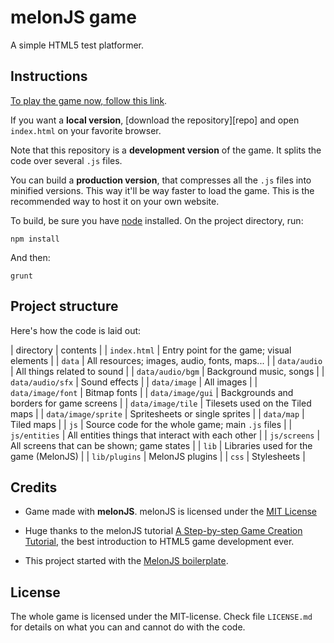 # melonJS game

A simple HTML5 test platformer.

## Instructions

[To play the game now, follow this link][play].

If you want a **local version**, [download the repository][repo] and open
`index.html` on your favorite browser.

Note that this repository is a **development version** of the game.  It splits
the code over several `.js` files.

You can build a **production version**, that compresses all the `.js` files into
minified versions. This way it'll be way faster to load the game. This is the
recommended way to host it on your own website.

To build, be sure you have [node](http://nodejs.org) installed. On the project
directory, run:

    npm install

And then:

    grunt

[play]:
[repo]:

## Project structure

Here's how the code is laid out:

| directory            | contents |
| `index.html`         | Entry point for the game; visual elements |
| `data`               | All resources; images, audio, fonts, maps... |
| `data/audio`         | All things related to sound |
| `data/audio/bgm`     | Background music, songs |
| `data/audio/sfx`     | Sound effects |
| `data/image`         | All images |
| `data/image/font`    | Bitmap fonts |
| `data/image/gui`     | Backgrounds and borders for game screens |
| `data/image/tile`    | Tilesets used on the Tiled maps |
| `data/image/sprite`  | Spritesheets or single sprites |
| `data/map`           | Tiled maps |
| `js`                 | Source code for the whole game; main `.js` files |
| `js/entities`        | All entities things that interact with each other |
| `js/screens`         | All screens that can be shown; game states |
| `lib`                | Libraries used for the game (MelonJS) |
| `lib/plugins`        | MelonJS plugins |
| `css`                | Stylesheets |

## Credits

* Game made with **melonJS**.
  melonJS is licensed under the [MIT License](http://www.opensource.org/licenses/mit-license.php)

* Huge thanks to the melonJS tutorial
  [A Step-by-step Game Creation Tutorial][tut], the best introduction to HTML5
  game development ever.
* This project started with the [MelonJS boilerplate][boilerplate].

[tut]: http://melonjs.github.io/tutorial/
[boilerplate]: https://github.com/melonjs/boilerplate

## License

The whole game is licensed under the MIT-license.
Check file `LICENSE.md` for details on what you can and cannot do with the code.

